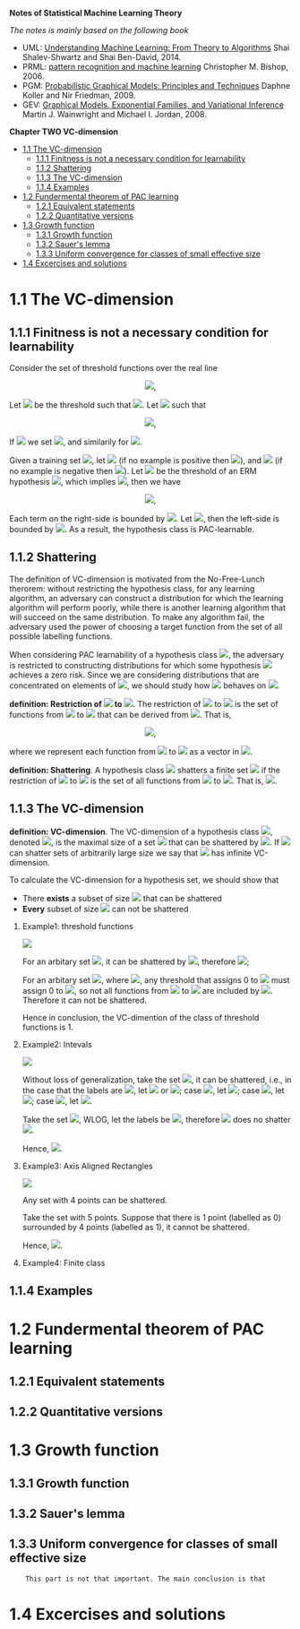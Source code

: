 **Notes of Statistical Machine Learning Theory**

*The notes is mainly based on the following book*

- UML: [Understanding Machine Learning: From Theory to Algorithms](https://www.cs.huji.ac.il/~shais/UnderstandingMachineLearning/understanding-machine-learning-theory-algorithms.pdf)  Shai Shalev-Shwartz and Shai Ben-David, 2014.
- PRML: [pattern recognition and machine learning](http://users.isr.ist.utl.pt/~wurmd/Livros/school/Bishop%20-%20Pattern%20Recognition%20And%20Machine%20Learning%20-%20Springer%20%202006.pdf) Christopher M. Bishop, 2006.
- PGM: [Probabilistic Graphical Models: Principles and Techniques](https://mitpress.mit.edu/books/probabilistic-graphical-models) Daphne Koller and Nir Friedman, 2009.
- GEV: [Graphical Models, Exponential Families, and Variational Inference](https://people.eecs.berkeley.edu/~wainwrig/Papers/WaiJor08_FTML.pdf) Martin J. Wainwright and Michael I. Jordan, 2008.

**Chapter TWO VC-dimension**


- [1.1 The VC-dimension](#11-the-vc-dimension)
  - [1.1.1 Finitness is not a necessary condition for learnability](#111-finitness-is-not-a-necessary-condition-for-learnability)
  - [1.1.2 Shattering](#112-shattering)
  - [1.1.3 The VC-dimension](#113-the-vc-dimension)
  - [1.1.4 Examples](#114-examples)
- [1.2 Fundermental theorem of PAC learning](#12-fundermental-theorem-of-pac-learning)
  - [1.2.1 Equivalent statements](#121-equivalent-statements)
  - [1.2.2 Quantitative versions](#122-quantitative-versions)
- [1.3 Growth function](#13-growth-function)
  - [1.3.1 Growth function](#131-growth-function)
  - [1.3.2 Sauer's lemma](#132-sauers-lemma)
  - [1.3.3 Uniform convergence for classes of small effective size](#133-uniform-convergence-for-classes-of-small-effective-size)
- [1.4 Excercises and solutions](#14-excercises-and-solutions)

# 1.1 The VC-dimension

## 1.1.1 Finitness is not a necessary condition for learnability

Consider the set of threshold functions over the real line

<div align=center>
<img src=http://latex.codecogs.com/gif.latex?\mathcal{H}%3D\{h_a(x)%3D\mathbb{I}_{[x\leq%20a]},a\in\mathbb{R}\}>,
</div align=center>

Let <img src=http://latex.codecogs.com/gif.latex?a^*> be the threshold such that <img src=http://latex.codecogs.com/gif.latex?L_\mathcal{D}(h^*)%3D0>. Let <img src=http://latex.codecogs.com/gif.latex?a_0%3Ca^*%3Ca_1> such that

<div align=center>
<img src=http://latex.codecogs.com/gif.latex?\mathop{\mathbb{P}}\limits_{x\sim\mathcal{D}_x}[x\in(a_0,a^*)]%3D\mathop{\mathbb{P}}\limits_{x\sim\mathcal{D}_x}[x\in(a^*,a_1)]%3D\epsilon>,
</div align=center>

If <img src=http://latex.codecogs.com/gif.latex?\mathcal{D}_x(-\infty,a^*)\leq\epsilon> we set <img src=http://latex.codecogs.com/gif.latex?a_0%3D-\infty>, and similarily for <img src=http://latex.codecogs.com/gif.latex?a_1>.

Given a training set <img src=http://latex.codecogs.com/gif.latex?S>, let <img src=http://latex.codecogs.com/gif.latex?b_0%3D\max\{x:(x,1)\in%20S\}> (if no example is positive then <img src=http://latex.codecogs.com/gif.latex?b_0%3D-\infty>), and <img src=http://latex.codecogs.com/gif.latex?b_1%3D\min\{x:(x,0)\in%20S\}> (if no example is negative then <img src=http://latex.codecogs.com/gif.latex?b_1%3D\infty>). Let <img src=http://latex.codecogs.com/gif.latex?b_S> be the threshold of an ERM hypothesis <img src=http://latex.codecogs.com/gif.latex?h_S>, which implies <img src=http://latex.codecogs.com/gif.latex?b_S\in(b_0,b_1)>, then we have

<div align=center>
<img src=http://latex.codecogs.com/gif.latex?\mathop{\mathbb{P}}\limits_{S\sim\mathcal{D}^m}[L_\mathcal{D}(h_S)%3C\epsilon]\leq\mathop{\mathbb{P}}\limits_{S\sim\mathcal{D}^m}[b_0%3Ca_0]+\mathop{\mathbb{P}}\limits_{S\sim\mathcal{D}^m}[b_1%3Ea_1]>,
</div align=center>

Each term on the right-side is bounded by <img src=http://latex.codecogs.com/gif.latex?(1-\epsilon)^m\leq%20e^{-\epsilon%20m}>. Let <img src=http://latex.codecogs.com/gif.latex?m%3E\log(2/\delta)/\epsilon>, then the left-side is bounded by <img src=http://latex.codecogs.com/gif.latex?\delta>. As a result, the hypothesis class is PAC-learnable.

## 1.1.2 Shattering

The definition of VC-dimension is motivated from the No-Free-Lunch therorem: without restricting the hypothesis class, for any learning algorithm, an adversary can construct a distribution for which the learning algorithm will perform poorly, while there is another learning algorithm that will succeed on the same distribution. To make any algorithm fail, the adversary used the power of choosing a target function from the set of all possible labelling functions.

When considering PAC learnability of a hypothesis class <img src=http://latex.codecogs.com/gif.latex?\mathcal{H}>, the adversary is restricted to constructing distributions for which some hypothesis <img src=http://latex.codecogs.com/gif.latex?h\in\mathcal{H}> achieves a zero risk. Since we are considering distributions that are concentrated on elements of <img src=http://latex.codecogs.com/gif.latex?C>, we should study how <img src=http://latex.codecogs.com/gif.latex?h\in\mathcal{H}> behaves on <img src=http://latex.codecogs.com/gif.latex?C>.

**definition: Restriction of <img src=http://latex.codecogs.com/gif.latex?\mathcal{H}> to <img src=http://latex.codecogs.com/gif.latex?C>**. The restriction of <img src=http://latex.codecogs.com/gif.latex?\mathcal{H}> to <img src=http://latex.codecogs.com/gif.latex?C> is the set of functions from <img src=http://latex.codecogs.com/gif.latex?C> to <img src=http://latex.codecogs.com/gif.latex?\{0,1\}> that can be derived from <img src=http://latex.codecogs.com/gif.latex?\mathcal{H}>. That is,

<div align=center>
<img src=http://latex.codecogs.com/gif.latex?\mathcal{H}_C%3D\{(h(c_1),\cdots,h(c_m):h\in\mathcal{H}\}>,
</div align=center>

where we represent each function from <img src=http://latex.codecogs.com/gif.latex?C> to <img src=http://latex.codecogs.com/gif.latex?\{0,1\}> as a vector in <img src=http://latex.codecogs.com/gif.latex?\{0,1\}^{|C|}>.

**definition: Shattering**. A hypothesis class <img src=http://latex.codecogs.com/gif.latex?\mathcal{H}> shatters a finite set <img src=http://latex.codecogs.com/gif.latex?C\in\mathcal{X}> if the restriction of <img src=http://latex.codecogs.com/gif.latex?\mathcal{H}> to <img src=http://latex.codecogs.com/gif.latex?C> is the set of all functions from <img src=http://latex.codecogs.com/gif.latex?C> to <img src=http://latex.codecogs.com/gif.latex?\{0,1\}>. That is, <img src=http://latex.codecogs.com/gif.latex?|\mathcal{H}_C|%3D2^{|C|}>.

## 1.1.3 The VC-dimension

**definition: VC-dimension**. The VC-dimension of a hypothesis class <img src=http://latex.codecogs.com/gif.latex?\mathcal{H}>, denoted <img src=http://latex.codecogs.com/gif.latex?\text{VCdim}(\mathcal{H})>, is the maximal size of a set <img src=http://latex.codecogs.com/gif.latex?C\subset\mathcal{X}> that can be shattered by <img src=http://latex.codecogs.com/gif.latex?\mathcal{H}>. If <img src=http://latex.codecogs.com/gif.latex?\mathcal{H}> can shatter sets of arbitrarily large size we say that <img src=http://latex.codecogs.com/gif.latex?\mathcal{H}> has infinite VC-dimension.

To calculate the VC-dimension for a hypothesis set, we should show that

  - There **exists** a subset of size <img src=http://latex.codecogs.com/gif.latex?d> that can be shattered
  - **Every** subset of size <img src=http://latex.codecogs.com/gif.latex?d+1> can not be shattered

1. Example1: threshold functions

    <img src=http://latex.codecogs.com/gif.latex?\mathcal{H}%3D\{\mathbb{I}_{x\leq%20a}:a\in\mathbb{R}\}>
  
    For an arbitary set <img src=http://latex.codecogs.com/gif.latex?\{c\}>, it can be shattered by <img src=http://latex.codecogs.com/gif.latex?\mathcal{H}>, therefore <img src=http://latex.codecogs.com/gif.latex?\text{VCdim}(\mathcal{H})\geq%201>;

    For an arbitary set <img src=http://latex.codecogs.com/gif.latex?\{c_1,c_2\}>, where <img src=http://latex.codecogs.com/gif.latex?c_1\leq%20c_2>, any threshold that assigns 0 to <img src=http://latex.codecogs.com/gif.latex?c_1> must assign 0 to <img src=http://latex.codecogs.com/gif.latex?c_2>, so not all functions from <img src=http://latex.codecogs.com/gif.latex?\mathcal{C}> to <img src=http://latex.codecogs.com/gif.latex?\{0,1\}> are included by <img src=http://latex.codecogs.com/gif.latex?\mathcal{H}_C>. Therefore it can not be shattered.

    Hence in conclusion, the VC-dimention of the class of threshold functions is 1.

2. Example2: Intevals

    <img src=http://latex.codecogs.com/gif.latex?\mathcal{H}%3D\{\mathbb{I}_{x\in(a,b)}:a%3Cb,a,b\in\mathbb{R}\}>

    Without loss of generalization, take the set <img src=http://latex.codecogs.com/gif.latex?C%3D\{1,2\}>, it can be shattered, i.e., in the case that the labels are <img src=http://latex.codecogs.com/gif.latex?(0,0)>, let <img src=http://latex.codecogs.com/gif.latex?a%3E2> or <img src=http://latex.codecogs.com/gif.latex?b%3C1>; case <img src=http://latex.codecogs.com/gif.latex?(0,1)>, let <img src=http://latex.codecogs.com/gif.latex?a%3C2%3Cb>; case <img src=http://latex.codecogs.com/gif.latex?(1,0)>, let <img src=http://latex.codecogs.com/gif.latex?a%3C1%3Cb%3C2>; case <img src=http://latex.codecogs.com/gif.latex?(1,1)>, let <img src=http://latex.codecogs.com/gif.latex?a%3C1,b%3E2>.

    Take the set <img src=http://latex.codecogs.com/gif.latex?C%3D\{c_1,c_2,c_3\}>, WLOG, let the labels be  <img src=http://latex.codecogs.com/gif.latex?(1,0,1)>, therefore <img src=http://latex.codecogs.com/gif.latex?\mathcal{H}> does no shatter  <img src=http://latex.codecogs.com/gif.latex?C>.

    Hence, <img src=http://latex.codecogs.com/gif.latex?\text{VCdim}(\mathcal{H})%3D2>.

3. Example3: Axis Aligned Rectangles

    <img src=http://latex.codecogs.com/gif.latex?\mathcal{H}%3D\{\mathbb{I}_{a_1\leq%20x_1\leq%20a_2,b_1\leq%20x_2\leq%20b_2)}:a_1%3Ca_2,b_1%3Cb_2\}>

    Any set with 4 points can be shattered.

    Take the set with 5 points. Suppose that there is 1 point (labelled as 0) surrounded by 4 points (labelled as 1), it cannot be shattered.

    Hence, <img src=http://latex.codecogs.com/gif.latex?\text{VCdim}(\mathcal{H})%3D4>.

4. Example4: Finite class

## 1.1.4 Examples

# 1.2 Fundermental theorem of PAC learning

## 1.2.1 Equivalent statements

## 1.2.2 Quantitative versions

# 1.3 Growth function

## 1.3.1 Growth function

## 1.3.2 Sauer's lemma

## 1.3.3 Uniform convergence for classes of small effective size

        This part is not that important. The main conclusion is that 

# 1.4 Excercises and solutions